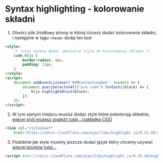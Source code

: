 <div class="post__header">
    <div class="wrapper">
        <h1>Syntax highlighting - kolorowanie składni</h1>
    </div>
</div>

<div class="post__content">

1. Otwórz plik źródłowy strony w której chcesz dodać kolorowanie składni, i następnie w tagu `<head>` dodaj ten kod

```HTML
<style>
    /* tutaj mozesz dodać specjalne style do kolorowania składni */
    code.hljs {
        border-radius: 4px;
        padding: 12px;
    }
</style>
<script>
    document.addEventListener('DOMContentLoaded', (event) => {
        document.querySelectorAll('pre code').forEach((block) => {
            hljs.highlightBlock(block);
        });
    });
</script>
```

2. W tym samym miejscu musisz dodać style które pokolorują składnie, 
<a href="https://cdnjs.com/libraries/highlight.js" class="post__link" target="_blank">więcej styli mozesz znaleźć tutaj...(zakładka CSS)</a>

```HTML
<link rel="stylesheet"
    href="https://cdnjs.cloudflare.com/ajax/libs/highlight.js/9.15.10/styles/atom-one-dark-reasonable.min.css">
```

3. Podobnie jak style musimy jeszcze dodać język który chcemy uzywać
<a href="https://cdnjs.com/libraries/highlight.js" class="post__link" target="_blank">więcej języków tutaj...</a>

```HTML
<script src="//cdnjs.cloudflare.com/ajax/libs/highlight.js/9.15.10/highlight.min.js"></script>
```
</div>